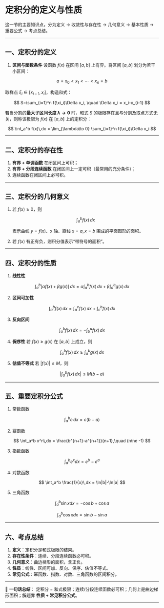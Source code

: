 # 定积分的定义与性质
这一节的主要知识点，分为定义 → 收敛性与存在性 → 几何意义 → 基本性质 → 重要公式 → 考点总结。

---

## 一、定积分的定义

1. **区间与函数条件**
   设函数 $f(x)$ 在区间 $[a,b]$ 上有界。将区间 $[a,b]$ 划分为若干小区间：

$$
a=x_0<x_1<\cdots<x_n=b
$$

取样点 $\xi_i \in [x_{i-1},x_i]$，构造和式：

$$
S=\sum_{i=1}^n f(\xi_i)\Delta x_i, \quad \Delta x_i = x_i-x_{i-1}
$$

若当分割的**最大子区间长度 $\lambda \to 0$** 时，和式 $S$ 的极限存在且与分割及取点方式无关，则称该极限为 $f(x)$ 在 $[a,b]$ 上的定积分：

$$
\int_a^b f(x)\,dx = \lim_{\lambda\to 0} \sum_{i=1}^n f(\xi_i)\Delta x_i
$$

---

## 二、定积分的存在性

1. **有界 + 单调函数** 在闭区间上可积；
2. **有界 + 分段连续函数** 在闭区间上一定可积（最常用的充分条件）；
3. 连续函数在闭区间上必可积。

---

## 三、定积分的几何意义

1. 若 $f(x)\ge 0$，则

   $$
   \int_a^b f(x)\,dx
   $$

   表示曲线 $y=f(x)$、x 轴、直线 $x=a, x=b$ 围成的平面图形的面积。

2. 若 $f(x)$ 有正有负，则积分值表示“带符号的面积”。

---

## 四、定积分的性质

1. **线性性**

$$
\int_a^b [\alpha f(x)+\beta g(x)]\,dx = \alpha\int_a^b f(x)\,dx + \beta\int_a^b g(x)\,dx
$$

2. **区间可加性**

$$
\int_a^b f(x)\,dx = \int_a^c f(x)\,dx + \int_c^b f(x)\,dx
$$

3. **反向区间**

$$
\int_a^b f(x)\,dx = -\int_b^a f(x)\,dx
$$

4. **保序性**
   若 $f(x)\ge g(x)$ 在 $[a,b]$ 上成立，则

$$
\int_a^b f(x)\,dx \ge \int_a^b g(x)\,dx
$$

5. **估值不等式**
   若 $|f(x)|\le M$，则

$$
\Big|\int_a^b f(x)\,dx\Big| \le M(b-a)
$$

---

## 五、重要定积分公式

1. 常数函数

$$
\int_a^b c\,dx = c(b-a)
$$

2. 幂函数

$$
\int_a^b x^n\,dx = \frac{b^{n+1}-a^{n+1}}{n+1},\quad (n\ne -1)
$$

3. 指数函数

$$
\int_a^b e^x dx = e^b - e^a
$$

4. 对数函数

$$
\int_a^b \frac{1}{x}\,dx = \ln|b|-\ln|a|
$$

5. 三角函数

$$
\int_a^b \sin x dx = -\cos b + \cos a
$$

$$
\int_a^b \cos x dx = \sin b - \sin a
$$

---

## 六、考点总结

1. **定义**：定积分是和式极限的结果。
2. **存在性条件**：连续、分段连续函数必可积。
3. **几何意义**：曲边梯形的面积，含正负。
4. **性质**：线性、区间可加、反向、保序、估值不等式。
5. **常见公式**：幂函数、指数、对数、三角函数的区间积分。

---

📌 **一句话总结**：
定积分 = 和式极限；连续/分段连续函数必可积；几何上是曲边梯形面积；解题靠 **性质 + 常见积分公式**。

---


